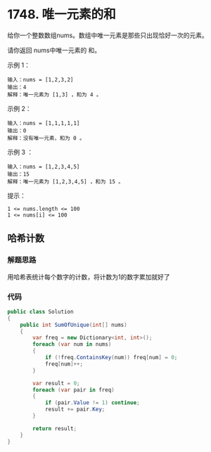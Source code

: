 # 1748. 唯一元素的和
给你一个整数数组nums。数组中唯一元素是那些只出现恰好一次的元素。

请你返回 nums中唯一元素的 和。

示例 1：
```
输入：nums = [1,2,3,2]
输出：4
解释：唯一元素为 [1,3] ，和为 4 。
```
示例 2：
```
输入：nums = [1,1,1,1,1]
输出：0
解释：没有唯一元素，和为 0 。
```
示例 3 ：
```
输入：nums = [1,2,3,4,5]
输出：15
解释：唯一元素为 [1,2,3,4,5] ，和为 15 。
```

提示：
```
1 <= nums.length <= 100
1 <= nums[i] <= 100
```
## 哈希计数
### 解题思路
用哈希表统计每个数字的计数，将计数为1的数字累加就好了

### 代码

```csharp
public class Solution
{
    public int SumOfUnique(int[] nums)
    {
        var freq = new Dictionary<int, int>();
        foreach (var num in nums)
        {
            if (!freq.ContainsKey(num)) freq[num] = 0;
            freq[num]++;
        }

        var result = 0;
        foreach (var pair in freq)
        {
            if (pair.Value != 1) continue;
            result += pair.Key;
        }

        return result;
    }
}
```
